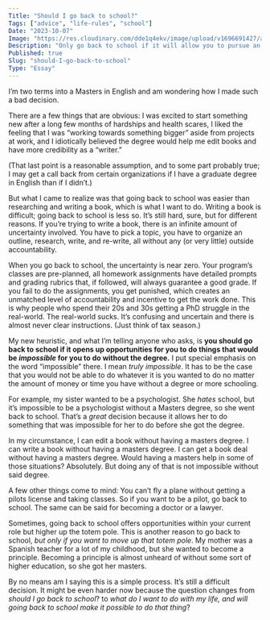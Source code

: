 ```yaml
---
Title: "Should I go back to school?"
Tags: ["advice", "life-rules", "school"]
Date: "2023-10-07"
Image: "https://res.cloudinary.com/dde1q4ekv/image/upload/v1696691427/a-scholar-in-his-study-thomas-wyck_iv4ed7.jpg"
Description: "Only go back to school if it will allow you to pursue an opportunity that is impossible to pursue without another degree."
Published: true
Slug: "should-I-go-back-to-school"
Type: "Essay"
---
```


I’m two terms into a Masters in English and am wondering how I made such a bad decision.

There are a few things that are obvious: I was excited to start something new after a long few months of hardships and health scares, I liked the feeling that I was “working towards something bigger” aside from projects at work, and I idiotically believed the degree would help me edit books and have more credibility as a “writer.”

(That last point is a reasonable assumption, and to some part probably true; I may get a call back from certain organizations if I have a graduate degree in English than if I didn’t.)

But what I came to realize was that going back to school was easier than researching and writing a book, which is what I want to do. Writing a book is difficult; going back to school is less so. It’s still hard, sure, but for different reasons. If you’re trying to write a book, there is an infinite amount of uncertainty involved. You have to pick a topic, you have to organize an outline, research, write, and re-write, all without any (or very little) outside accountability.

When you go back to school, the uncertainty is near zero. Your program’s classes are pre-planned, all homework assignments have detailed prompts and grading rubrics that, if followed, will always guarantee a good grade. If you fail to do the assignments, you get punished, which creates an unmatched level of accountability and incentive to get the work done. This is why people who spend their 20s and 30s getting a PhD struggle in the real-world. The real-world sucks. It’s confusing and uncertain and there is almost never clear instructions. (Just think of tax season.)

My new heuristic, and what I’m telling anyone who asks, is **you should go back to school if it opens up opportunities for you to do things that would be *impossible* for you to do without the degree.** I put special emphasis on the word “impossible” there. I mean *truly impossible*. It has to be the case that you would not be able to do whatever it is you wanted to do no matter the amount of money or time you have without a degree or more schooling.

For example, my sister wanted to be a psychologist. She *hates* school, but it’s impossible to be a psychologist without a Masters degree, so she went back to school. That’s a *great* decision because it allows her to do something that was impossible for her to do before she got the degree.

In my circumstance, I can edit a book without having a masters degree. I can write a book without having a masters degree. I can get a book deal without having a masters degree. Would having a masters help in some of those situations? Absolutely. But doing any of that is not impossible without said degree.

A few other things come to mind: You can’t fly a plane without getting a pilots license and taking classes. So if you want to be a pilot, go back to school. The same can be said for becoming a doctor or a lawyer.

Sometimes, going back to school offers opportunities within your current role but higher up the totem pole. This is another reason to go back to school, *but only if you want to move up that totem pole*. My mother was a Spanish teacher for a lot of my childhood, but she wanted to become a principle. Becoming a principle is almost unheard of without some sort of higher education, so she got her masters.

By no means am I saying this is a simple process. It’s still a difficult decision. It might be even harder now because the question changes from *should I go back to school*? to *what do I want to do with my life, and will going back to school make it possible to do that thing*?
